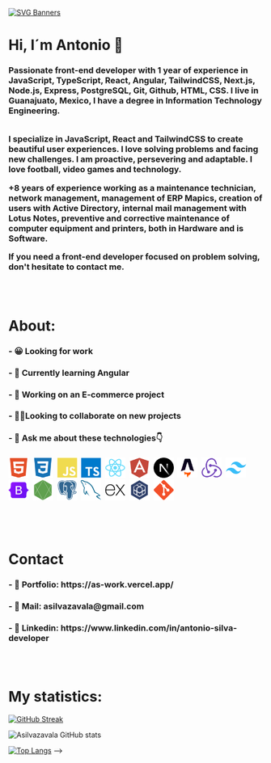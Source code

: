 [![SVG Banners](https://svg-banners.vercel.app/api?type=typeWriter&text1=Antonio%20Silva%20Front-end%20Developer👩‍💻&width=1000&height=200)](https://github.com/Akshay090/svg-banners)
<div id="header">
 <h1 align="left">Hi, I´m Antonio 👋</h1>
 <h3 align="left">Passionate front-end developer with 1 year of experience in JavaScript, TypeScript, React, Angular, TailwindCSS, Next.js, Node.js, Express, PostgreSQL, Git, Github, HTML, CSS. I live in Guanajuato, Mexico, I have a degree in Information Technology Engineering.<br></br>

I specialize in JavaScript, React and TailwindCSS to create beautiful user experiences. I love solving problems and facing new challenges. I am proactive, persevering and adaptable. I love football, video games and technology.

+8 years of experience working as a maintenance technician, network management, management of ERP Mapics, creation of users with Active Directory, internal mail management with Lotus Notes, preventive and corrective maintenance of computer equipment and printers, both in Hardware and is Software.

If you need a front-end developer focused on problem solving, don't hesitate to contact me.
  </h3>
</div>

<br></br>

<h1>About:</h1>
<h3>- 😀 Looking for work</h3>

<h3>- 💪 Currently learning Angular</h3>

<h3>- 🔭 Working on an E-commerce project</h3>

<h3>- 👯‍♂️Looking to collaborate on new projects</h3>                                                 
               
 <h3>- 🙉 Ask me about these technologies👇</h3>
<h3 My skills:</h3>
<div align="left">
  <div>
    <img src="https://github.com/devicons/devicon/blob/master/icons/html5/html5-plain.svg" 
     title="HTML5" alt="HTML5" width="40" height="40"/>&nbsp;
    <img src="https://github.com/devicons/devicon/blob/master/icons/css3/css3-plain.svg" 
     title="CSS3" alt="CSS3" width="40" height="40"/>&nbsp;
    <img src="https://github.com/devicons/devicon/blob/master/icons/javascript/javascript-plain.svg" 
      title="JavaScript" alt="JavaScript" width="40" height="40"/>&nbsp;
    <img src="https://github.com/devicons/devicon/blob/master/icons/typescript/typescript-plain.svg" 
      title="TypeScript" alt="TypeScript" width="40" height="40"/>&nbsp;
    <img src="https://github.com/devicons/devicon/blob/master/icons/react/react-original.svg" 
     title="React" alt="React" width="40" height="40"/>&nbsp;
    <img src="https://github.com/devicons/devicon/blob/master/icons/angularjs/angularjs-plain.svg" 
     title="Angular" alt="Angular" width="40" height="40"/>&nbsp;
    <img src="https://github.com/devicons/devicon/blob/master/icons/nextjs/nextjs-original.svg" 
     title="Next.js" alt="Next.js" width="40" height="40"/>&nbsp;
    <img src="https://github.com/devicons/devicon/blob/master/icons/astro/astro-original.svg" 
     title="Astro" alt="Astro" width="40" height="40"/>&nbsp;
    <img src="https://github.com/devicons/devicon/blob/master/icons/redux/redux-original.svg" 
     title="Redux" alt="Redux" width="40" height="40"/>&nbsp;
    <img src="https://github.com/devicons/devicon/blob/master/icons/tailwindcss/tailwindcss-original.svg" 
     title="TailwindCSS" alt="TailwindCSS" width="40" height="40"/>&nbsp;
    <img src="https://github.com/devicons/devicon/blob/master/icons/bootstrap/bootstrap-original.svg" 
     title="Bootstrap" alt="Bootstrap" width="40" height="40"/>&nbsp;
    <img src="https://github.com/devicons/devicon/blob/master/icons/nodejs/nodejs-plain.svg" 
     title="Node.js" alt="Node.js" width="40" height="40"/>&nbsp;
    <img src="https://github.com/devicons/devicon/blob/master/icons/postgresql/postgresql-plain.svg" 
     title="PostgreSQL" alt="PostgreSQL" width="40" height="40"/>&nbsp;
    <img src="https://github.com/devicons/devicon/blob/master/icons/mysql/mysql-original.svg" 
     title="MySQL" alt="MySQL" width="40" height="40"/>&nbsp;
    <img src="https://github.com/devicons/devicon/blob/master/icons/express/express-original.svg" 
     title="Express" alt="Express" width="40" height="40"/>&nbsp;
    <img src="https://github.com/devicons/devicon/blob/master/icons/sequelize/sequelize-plain.svg" 
     title="Sequelize" alt="Sequelize" width="40" height="40"/>&nbsp;
    <img src="https://github.com/devicons/devicon/blob/master/icons/git/git-plain.svg" 
     title="Git" alt="Git" width="40" height="40"/>&nbsp;
  </div>
</div>

<br></br>

 <h1 align="left">Contact</h1>

<h3>- 💼 Portfolio: https://as-work.vercel.app/</h3>

<h3>- 📨 Mail: asilvazavala@gmail.com</h3>

<h3>- 💎 Linkedin: https://www.linkedin.com/in/antonio-silva-developer</h3>

<br></br>

<h1 align="left">My statistics:</h1>

[![GitHub Streak](http://github-readme-streak-stats.herokuapp.com?user=Asilvazavala&theme=radical&hide_border=true&mode=weekly)](https://git.io/streak-stats)

![Asilvazavala GitHub stats](https://github-readme-stats.vercel.app/api?username=Asilvazavala&show_icons=true&theme=dark)

[![Top Langs](https://github-readme-stats.vercel.app/api/top-langs/?username=Asilvazavala&hide_progress=true)](https://github.com/Asilvazavala/github-readme-stats)
-->
